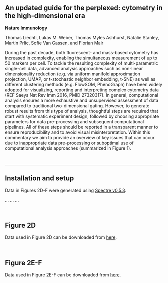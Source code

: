 ## An updated guide for the perplexed: cytometry in the high-dimensional era 

**Nature Immunology**

Thomas Liechti, Lukas M. Weber, Thomas Myles Ashhurst, Natalie Stanley, Martin Prlic, Sofie Van Gassen, and Florian Mair

During the past decade, both fluorescent- and mass-based cytometry has increased in complexity, enabling the simultaneous measurement of up to 50 markers per cell. To tackle the resulting complexity of multi-parametric single-cell data, advanced analysis approaches such as non-linear dimensionality reduction (e.g. via uniform manifold approximation projection, UMAP, or t-stochastic neighbor embedding, t-SNE) as well as different clustering methods (e.g. FlowSOM, PhenoGraph) have been widely adopted for visualizing, reporting and interpreting complex cytometry data (REF Saeys Nat Rev Imm 2016, PMID 27320317). In general, computational analysis ensures a more exhaustive and unsupervised assessment of data compared to traditional two-dimensional gating. However, to generate robust results from this type of analysis, thoughtful steps are required that start with systematic experiment design, followed by choosing appropriate parameters for data pre-processing and subsequent computational pipelines. All of these steps should be reported in a transparent manner to ensure reproducibility and to avoid visual misinterpretation. Within this commentary we aim to provide an overview of key issues that can occur due to inappropriate data pre-processing or suboptimal use of computational analysis approaches (summarized in Figure 1). 

<br/>

---

## Installation and setup

Data in Figures 2D-F were generated using [Spectre v0.5.3](). 

...
...
...

<br/>

## Figure 2D

Data used in Figure 2D can be downloaded from [here]().

<br/>

## Figure 2E-F

Data used in Figure 2E-F can be downloaded from [here]().

